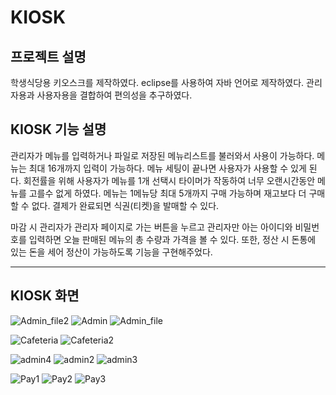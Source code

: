 # KIOSK

## 프로젝트 설명
학생식당용 키오스크를 제작하였다. eclipse를 사용하여 자바 언어로 제작하였다. 
관리자용과 사용자용을 결합하여 편의성을 추구하였다.

## KIOSK 기능 설명
관리자가 메뉴를 입력하거나 파일로 저장된 메뉴리스트를 불러와서 사용이 가능하다. 메뉴는 최대 16개까지 입력이 가능하다.
메뉴 세팅이 끝나면 사용자가 사용할 수 있게 된다. 회전률을 위해 사용자가 메뉴를 1개 선택시 타이머가 작동하여 너무 오랜시간동안 메뉴를 고를수 없게 하였다.
메뉴는 1메뉴당 최대 5개까지 구매 가능하며 재고보다 더 구매할 수 없다. 결제가 완료되면 식권(티켓)을 발매할 수 있다.

마감 시 관리자가 관리자 페이지로 가는 버튼을 누르고 관리자만 아는 아이디와 비밀번호를 입력하면 오늘 판매된 메뉴의 총 수량과 가격을 볼 수 있다.
또한, 정산 시 돈통에 있는 돈을 세어 정산이 가능하도록 기능을 구현해주었다. 

---
## KIOSK 화면

![Admin_file2](https://user-images.githubusercontent.com/59429551/105855499-7fdd4580-602b-11eb-8540-b46b3d4f92e6.png) ![Admin](https://user-images.githubusercontent.com/59429551/105855501-8075dc00-602b-11eb-9630-dd0aca83f377.png) ![Admin_file](https://user-images.githubusercontent.com/59429551/105855504-810e7280-602b-11eb-9655-008d62adf1d5.png)

![Cafeteria](https://user-images.githubusercontent.com/59429551/105855534-8b307100-602b-11eb-9250-83511f6695e2.png) ![Cafeteria2](https://user-images.githubusercontent.com/59429551/105855539-8c619e00-602b-11eb-9f71-5945a8ee028f.png)


![admin4](https://user-images.githubusercontent.com/59429551/105855558-908dbb80-602b-11eb-93c8-adc3732159ca.png) ![admin2](https://user-images.githubusercontent.com/59429551/105855565-91bee880-602b-11eb-835c-269972d45f2e.png) ![admin3](https://user-images.githubusercontent.com/59429551/105855568-91bee880-602b-11eb-888f-6151e5241613.png)



![Pay1](https://user-images.githubusercontent.com/59429551/105855755-c468e100-602b-11eb-8c34-c74865a0a94b.png) ![Pay2](https://user-images.githubusercontent.com/59429551/105855758-c59a0e00-602b-11eb-9f3a-7e34f8c62c94.png) ![Pay3](https://user-images.githubusercontent.com/59429551/105855759-c59a0e00-602b-11eb-8736-ef8f5138eaef.png)
